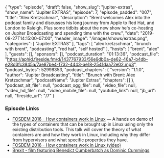 {
  "type": "episode",
  "draft": false,
  "show_slug": "jupiter-extras",
  "show_name": "Jupiter EXTRAS",
  "episode": 7,
  "episode_padded": "007",
  "title": "Alex Kretzschmar",
  "description": "Brent welcomes Alex into the podcast family and discusses his long journey from Apple to Red Hat, and London to Raleigh. Plus some tidbits about the new show he's co-hosting on Jupiter Broadcasting and spending time with the crew.",
  "date": "2019-08-27T14:15:00-07:00",
  "header_image": "/images/shows/extras.png",
  "categories": [
    "Jupiter EXTRAS"
  ],
  "tags": [
    "alex kretzschmar",
    "brunch with brent",
    "podcasting",
    "red hat",
    "self hosted"
  ],
  "hosts": [
    "brent",
    "alex"
  ],
  "guests": [],
  "sponsors": [],
  "podcast_duration": "01:13:36",
  "podcast_file": "https://aphid.fireside.fm/d/1437767933/56e6db0a-de62-46a7-b4db-e28d3fc3845a/7ae87be4-f732-4443-ae18-2541daa72e02.mp3",
  "podcast_bytes": 52998353,
  "podcast_chapters": {
    "version": "1.1.0",
    "author": "Jupiter Broadcasting",
    "title": "Brunch with Brent: Alex Kretzschmar",
    "podcastName": "Jupiter Extras",
    "chapters": []
  },
  "podcast_alt_file": null,
  "podcast_ogg_file": null,
  "video_file": null,
  "video_hd_file": null,
  "video_mobile_file": null,
  "youtube_link": null,
  "jb_url": null,
  "fireside_url": "/7"
}


### Episode Links

  * [FOSDEM 2016 - How containers work in Linux](https://archive.fosdem.org/2016/schedule/event/namespaces_and_cgroups/ "FOSDEM 2016 - How containers work in Linux") — A hands on demo of the types of containers that can be brought up in Linux using only the existing distribution tools. This talk will cover the theory of what containers are and how they work in Linux, including why they differ from hypervisors and what specific properties they have.
  * [FOSDEM 2016 - How containers work in Linux (video)](https://ftp.heanet.ie/mirrors/fosdem-video/2016/k1105/how-containers-work-in-linux.mp4 "FOSDEM 2016 - How containers work in Linux \(video\)")
  * [Brexit - film featuring Benedict Cumberbatch as Dominic Cummings](https://www.imdb.com/title/tt8425058/ "Brexit - film featuring Benedict Cumberbatch as Dominic Cummings")


